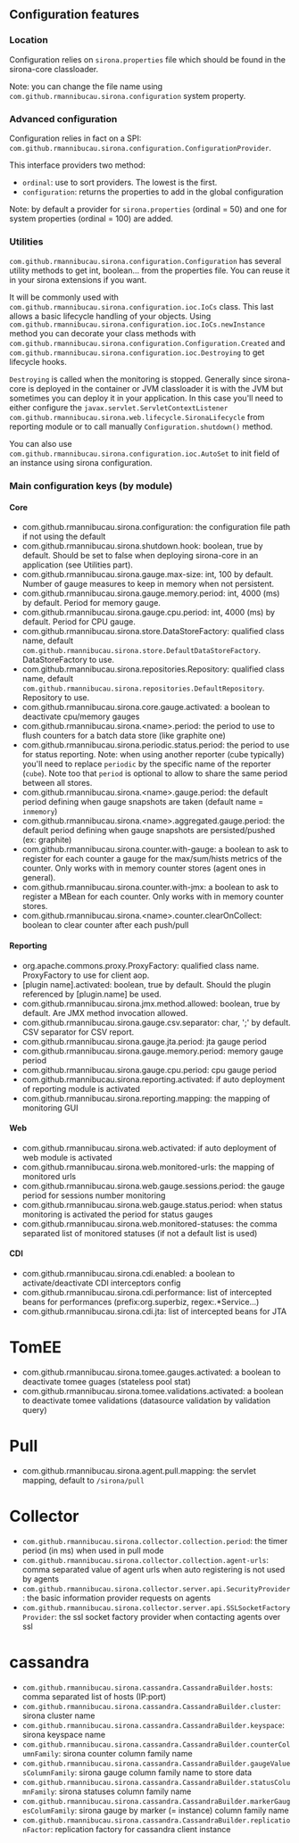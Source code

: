 <!---
Licensed to the Apache Software Foundation (ASF) under one
or more contributor license agreements.  See the NOTICE file
distributed with this work for additional information
regarding copyright ownership.  The ASF licenses this file
to you under the Apache License, Version 2.0 (the
"License"); you may not use this file except in compliance
with the License.  You may obtain a copy of the License at

  http://www.apache.org/licenses/LICENSE-2.0

Unless required by applicable law or agreed to in writing,
software distributed under the License is distributed on an
"AS IS" BASIS, WITHOUT WARRANTIES OR CONDITIONS OF ANY
KIND, either express or implied.  See the License for the
specific language governing permissions and limitations
under the License.
-->
## Configuration features
### Location

Configuration relies on `sirona.properties` file which should be found in the sirona-core classloader.

Note: you can change the file name using `com.github.rmannibucau.sirona.configuration` system property.

### Advanced configuration

Configuration relies in fact on a SPI: `com.github.rmannibucau.sirona.configuration.ConfigurationProvider`.

This interface providers two method:

* `ordinal`: use to sort providers. The lowest is the first.
* `configuration`: returns the properties to add in the global configuration

Note: by default a provider for `sirona.properties` (ordinal = 50) and one for system properties (ordinal = 100) are added.

### Utilities

`com.github.rmannibucau.sirona.configuration.Configuration` has several utility methods to get
int, boolean... from the properties file. You can reuse it in your sirona extensions if you want.

It will be commonly used with `com.github.rmannibucau.sirona.configuration.ioc.IoCs` class.
This last allows a basic lifecycle handling of your objects.
Using `com.github.rmannibucau.sirona.configuration.ioc.IoCs.newInstance` method you can
decorate your class methods with `com.github.rmannibucau.sirona.configuration.Configuration.Created`
and `com.github.rmannibucau.sirona.configuration.ioc.Destroying` to get lifecycle hooks.

`Destroying` is called when the monitoring is stopped. Generally since sirona-core is deployed in the
container or JVM classloader it is with the JVM but sometimes you can deploy it in your application. In this case
you'll need to either configure the `javax.servlet.ServletContextListener`
`com.github.rmannibucau.sirona.web.lifecycle.SironaLifecycle` from reporting module
or to call manually `Configuration.shutdown()` method.

You can also use `com.github.rmannibucau.sirona.configuration.ioc.AutoSet` to init field of an instance using sirona configuration.

### Main configuration keys (by module)

#### Core

* com.github.rmannibucau.sirona.configuration: the configuration file path if not using the default
* com.github.rmannibucau.sirona.shutdown.hook: boolean, true by default. Should be set to false when deploying sirona-core in an application (see Utilities part).
* com.github.rmannibucau.sirona.gauge.max-size: int, 100 by default. Number of gauge measures to keep in memory when not persistent.
* com.github.rmannibucau.sirona.gauge.memory.period: int, 4000 (ms) by default. Period for memory gauge.
* com.github.rmannibucau.sirona.gauge.cpu.period: int, 4000 (ms) by default. Period for CPU gauge.
* com.github.rmannibucau.sirona.store.DataStoreFactory: qualified class name, default `com.github.rmannibucau.sirona.store.DefaultDataStoreFactory`. DataStoreFactory to use.
* com.github.rmannibucau.sirona.repositories.Repository: qualified class name, default `com.github.rmannibucau.sirona.repositories.DefaultRepository`. Repository to use.
* com.github.rmannibucau.sirona.core.gauge.activated: a boolean to deactivate cpu/memory gauges
* com.github.rmannibucau.sirona.\<name>.period: the period to use to flush counters for a batch data store (like graphite one)
* com.github.rmannibucau.sirona.periodic.status.period: the period to use for status reporting. Note: when using another reporter (cube typically) you'll need to replace `periodic` by the specific name of the reporter (`cube`). Note too that `period` is optional to allow to share the same period between all stores.
* com.github.rmannibucau.sirona.\<name>.gauge.period: the default period defining when gauge snapshots are taken (default name = `inmemory`)
* com.github.rmannibucau.sirona.\<name>.aggregated.gauge.period: the default period defining when gauge snapshots are persisted/pushed (ex: graphite)
* com.github.rmannibucau.sirona.counter.with-gauge: a boolean to ask to register for each counter a gauge for the max/sum/hists metrics of the counter. Only works with in memory counter stores (agent ones in general).
* com.github.rmannibucau.sirona.counter.with-jmx: a boolean to ask to register a MBean for each counter. Only works with in memory counter stores.
* com.github.rmannibucau.sirona.\<name>.counter.clearOnCollect: boolean to clear counter after each push/pull


#### Reporting

* org.apache.commons.proxy.ProxyFactory: qualified class name. ProxyFactory to use for client aop.
* [plugin name].activated: boolean, true by default. Should the plugin referenced by [plugin.name] be used.
* com.github.rmannibucau.sirona.jmx.method.allowed: boolean, true by default. Are JMX method invocation allowed.
* com.github.rmannibucau.sirona.gauge.csv.separator: char, ';' by default. CSV separator for CSV report.
* com.github.rmannibucau.sirona.gauge.jta.period: jta gauge period
* com.github.rmannibucau.sirona.gauge.memory.period: memory gauge period
* com.github.rmannibucau.sirona.gauge.cpu.period: cpu gauge period
* com.github.rmannibucau.sirona.reporting.activated: if auto deployment of reporting module is activated
* com.github.rmannibucau.sirona.reporting.mapping: the mapping of monitoring GUI

#### Web

* com.github.rmannibucau.sirona.web.activated: if auto deployment of web module is activated
* com.github.rmannibucau.sirona.web.monitored-urls: the mapping of monitored urls
* com.github.rmannibucau.sirona.web.gauge.sessions.period: the gauge period for sessions number monitoring
* com.github.rmannibucau.sirona.web.gauge.status.period: when status monitoring is activated the period for status gauges
* com.github.rmannibucau.sirona.web.monitored-statuses: the comma separated list of monitored statuses (if not a default list is used)

#### CDI

* com.github.rmannibucau.sirona.cdi.enabled: a boolean to activate/deactivate CDI interceptors config
* com.github.rmannibucau.sirona.cdi.performance: list of intercepted beans for performances (prefix:org.superbiz, regex:.*Service...)
* com.github.rmannibucau.sirona.cdi.jta: list of intercepted beans for JTA

# TomEE

* com.github.rmannibucau.sirona.tomee.gauges.activated: a boolean to deactivate tomee guages (stateless pool stat)
* com.github.rmannibucau.sirona.tomee.validations.activated: a boolean to deactivate tomee validations (datasource validation by validation query)

# Pull

* com.github.rmannibucau.sirona.agent.pull.mapping: the servlet mapping, default to `/sirona/pull`

# Collector

* `com.github.rmannibucau.sirona.collector.collection.period`: the timer period (in ms) when used in pull mode
* `com.github.rmannibucau.sirona.collector.collection.agent-urls`: comma separated value of agent urls when auto registering is not used by agents
* `com.github.rmannibucau.sirona.collector.server.api.SecurityProvider`: the basic information provider requests on agents
* `com.github.rmannibucau.sirona.collector.server.api.SSLSocketFactoryProvider`: the ssl socket factory provider when contacting agents over ssl

# cassandra

* `com.github.rmannibucau.sirona.cassandra.CassandraBuilder.hosts`: comma separated list of hosts (IP:port)
* `com.github.rmannibucau.sirona.cassandra.CassandraBuilder.cluster`: sirona cluster name
* `com.github.rmannibucau.sirona.cassandra.CassandraBuilder.keyspace`: sirona keyspace name
* `com.github.rmannibucau.sirona.cassandra.CassandraBuilder.counterColumnFamily`: sirona counter column family name
* `com.github.rmannibucau.sirona.cassandra.CassandraBuilder.gaugeValuesColumnFamily`: sirona gauge column family name to store data
* `com.github.rmannibucau.sirona.cassandra.CassandraBuilder.statusColumnFamily`: sirona statuses column family name
* `com.github.rmannibucau.sirona.cassandra.CassandraBuilder.markerGaugesColumFamily`: sirona gauge by marker (= instance) column family name
* `com.github.rmannibucau.sirona.cassandra.CassandraBuilder.replicationFactor`: replication factory for cassandra client instance
